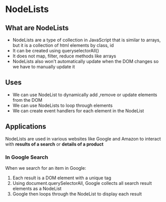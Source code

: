 # NodeLists

## What are NodeLists

- NodeLists are a type of collection in JavaScript that is similar to arrays, but it is a collection of html elements by class, id
- It can be created using queryselectorAll()
- It does not map, filter, reduce methods like arrays
- NodeLists also won't automatically update when the DOM changes so we have to manually update it

## Uses

- We can use NodeList to dynamically add ,remove or update elements from the DOM
- We can use NodeLists to loop through elements
- We can create event handlers for each element in the NodeList

## Applications

NodeLists are used in various websites like Google and Amazon to interact with **results of a search** or **details of a product**

### In Google Search
When we search for an item in Google:
1. Each result is a DOM element with a unique tag
2. Using document.querySelectorAll, Google collects all search result elements as a NodeList
3. Google then loops through the NodeList to display each result